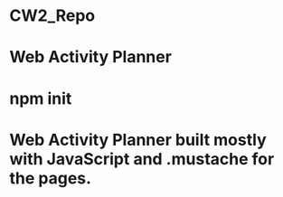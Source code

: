 # CW2_Repo

# Web Activity Planner

# npm init

# Web Activity Planner built mostly with JavaScript and .mustache for the pages.
